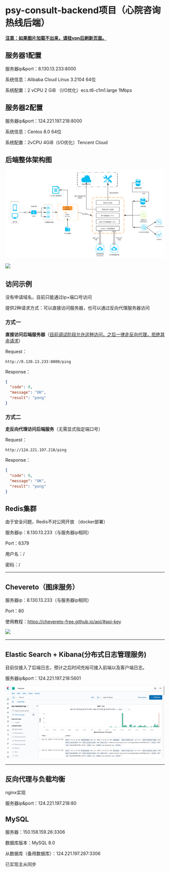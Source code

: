 # psy-consult-backend项目（心院咨询热线后端）

**<u>注意：如果图片加载不出来，请挂vpn后刷新页面。</u>**

## 服务器1配置

服务器ip&port：8.130.13.233:8000

系统信息：Alibaba Cloud Linux 3.2104 64位

系统配置：2 vCPU 2 GiB （I/O优化）ecs.t6-c1m1.large 1Mbps

## 服务器2配置

服务器ip&port：124.221.197.218:8000

系统信息：Centos 8.0 64位

系统配置：2vCPU 4GiB（I/O优化）Tencent Cloud

## 后端整体架构图

![系统架构图](./pic/系统架构图.png)

![](https://github.com/Yuki-Asuuna/psy-consult-backend/blob/main/pic/chevereto-demo.png)

## 访问示例

没有申请域名，目前只能通过ip+端口号访问

提供2种请求方式：可以直接访问服务器，也可以通过反向代理服务器访问

### 方式一

**直接访问后端服务器**（<u>目前调试阶段允许这种访问，之后一律走反向代理，拒绝其余请求</u>）

Request：

```
http://8.130.13.233:8000/ping
```

Response：

```json
{
  "code": 0,
  "message": "OK",
  "result": "pong"
}
```

### 方式二

**走反向代理访问后端服务**（无需显式指定端口号）

Request：

```
http://124.221.197.218/ping
```

Response：

```json
{
  "code": 0,
  "message": "OK",
  "result": "pong"
}
```

## Redis集群

由于安全问题，Redis不对公网开放 （docker部署）

服务器ip：8.130.13.233（与服务器ip相同）

Port：6379

用户名：/

密码：/

---

## Chevereto（图床服务）

服务器ip：8.130.13.233（与服务器ip相同）

Port：80

使用教程：https://chevereto-free.github.io/api/#api-key

![](./pic/chevereto-demo.png)

---

## Elastic Search + Kibana(分布式日志管理服务)

目前仅接入了后端日志，预计之后时间充裕可接入前端以及客户端日志。

服务器ip&port：124.221.197.218:5601

![心院系统架构图](./pic/kibana-demo.png)

---

## 反向代理与负载均衡

nginx实现

服务器ip&port：124.221.197.218:80

## MySQL

服务器：150.158.159.26:3306

数据库版本：MySQL 8.0

从数据库（备用数据库）：124.221.197.287:3306

已实现主从同步
